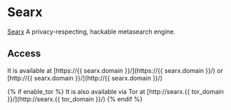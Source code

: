 # Searx

[Searx](https://github.com/asciimoo/searx/) A privacy-respecting, hackable metasearch engine.

## Access

It is available at [https://{{ searx.domain }}/](https://{{ searx.domain }}/) or [http://{{ searx.domain }}/](http://{{ searx.domain }}/)

{% if enable_tor %}
It is also available via Tor at [http://searx.{{ tor_domain }}/](http://searx.{{ tor_domain }}/)
{% endif %}

